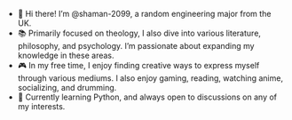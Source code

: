 - 👋 Hi there! I’m @shaman-2099, a random engineering major from the UK.
- 📚 Primarily focused on theology, I also dive into various literature, philosophy, and psychology. I’m passionate about expanding my knowledge in these areas.
- 🎮 In my free time, I enjoy finding creative ways to express myself through various mediums. I also enjoy gaming, reading, watching anime, socializing, and drumming.
- 🌱 Currently learning Python, and always open to discussions on any of my interests.
